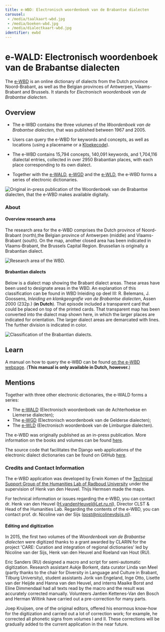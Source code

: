 ```yaml
---
title: e-WBD: Electronisch woordenboek van de Brabantse dialecten
carousel:
 - /media/taalkaart-wbd.jpg
 - /media/boeken-wbd.jpg
 - /media/dialectkaart-wbd.jpg
identifier: ewbd
---
```


# e-WALD: Electronisch woordenboek van de Brabantse dialecten

The [e-WBD](https://e-wbd.nl/) is an online dictionary of dialects from the Dutch province Noord-Brabant, as well as the Belgian provinces of Antwerpen, Vlaams-Brabant and Brussels. It stands for *Electronisch woordenboek van de Brabantse dialecten*.

## Overview

* The e-WBD contains the three volumes of the *Woordenboek van de Brabantse dialecten*, that was published between 1967 and 2005.

* Users can query the e-WBD for keywords and concepts, as well as locations (using a placename or a [Kloekecode](https://kloeke.meertens.knaw.nl/)).

* The e-WBD contains 15,794 concepts, 140,091 keywords, and 1,704,116 dialectal entries, collected in over 2950 Brabantian places, with each place corresponding to its own dialect.

* Together with the [e-WALD](https://www.ineo.tools/resources/ewald), [e-WGD](https://www.ineo.tools/resources/ewgd) and the [e-WLD](https://www.ineo.tools/resources/ewld), the e-WBD forms a series of electronic dictionaries.

![Original in-press publication of the *Woordenboek van de Brabantse dialecten*, that the e-WBD makes available digitally.](./../media/boeken-wbd.jpg)

### About

#### Overview research area
The research area for the e-WBD comprises the Dutch province of Noord-Brabant (north),the Belgian province of Antwerpen (middle) and Vlaams-Brabant (south). On the map, another closed area has been indicated in Vlaams-Brabant, the Brussels Capital Region. Brusselian is originally a Brabantian dialect.

![Research area of the WBD.](./../media/taalkaart-wbd.jpg)

#### Brabantian dialects
Below is a dialect map showing the Brabant dialect areas. These areas have been used to designate areas in the WBD. An explanation of this classification can be found in WBD Inleiding op deel III: R. Belemans, J. Goossens, *Inleiding en klankgeografie van de Brabantse dialecten*, Assen 2000 (232p.) (**in Dutch**). That episode included a transparent card that could be placed on top of the printed cards. That transparent map has been converted into the dialect map shown here, in which the larger places are indicated for orientation. The larger dialect areas are demarcated with lines. The further division is indicated in color.

![Classification of the Brabantian dialects.](./../media/dialectkaart-wbd.jpg)



## Learn

A manual on how to query the e-WBD can be found [on the e-WBD webpage](https://e-wbd.nl/guide). (**This manual is only available in Dutch, however.**)

## Mentions

Together with three other electronic dictionaries, the e-WALD forms a series:
* The [e-WALD](https://www.ineo.tools/resources/ewbd) (Electronisch woordenboek van de Achterhoekse en Liemerse dialecten);
* The [e-WGD](https://www.ineo.tools/resources/ewgd) (Electronisch woordenboek van de Gelderse dialecten);
* The [e-WLD](https://www.ineo.tools/resources/ewld) (Electronisch woordenboek van de Limburgse dialecten).

The e-WBD was originally published as an in-press publication. More information on the books and volumes can be found [here](https://www.dialectloket.be/woord/woordenboek-van-de-brabantse-dialecten/).

The source code that facilitates the Django web applications of the electronic dialect dictionaries can be found on GitHub [here](https://github.com/ErwinKomen/RU-Wnd).

### Credits and Contact Information

The e-WBD application was developed by Erwin Komen of the [Technical Support Group of the Humanities Lab of Radboud University](https://www.ru.nl/facultyofarts/research/humanities-lab/our-labs/) under the supervision of Henk van den Heuvel. Thijs Hermsen made the maps.

For technical information or issues regarding the e-WBD, you can contact dr. Henk van den Heuvel (H.vandenHeuvel@Let.ru.nl), Director CLST & Head of the Humanities Lab.
Regarding the contents of the e-WBD, you can contact prof. dr. Nicoline van der Sijs (post@nicolinevdsijs.nl).

#### Editing and digitization
In 2015, the first two volumes of the *Woordenboek van de Brabantse dialecten* were digitized thanks to a grant awarded by CLARIN for the project 'CARE: Curation and integration of regional dictionaries' led by Nicoline van der Sijs, Henk van den Heuvel and Roeland van Hout (RU).

Eric Sanders (RU) designed a macro and script for semi-automatic digitization. Research assistant Aukje Borkent, data curator Linda van Meel (partly thanks to the chair for Diversity in Language and Culture in Brabant, Tilburg University), student assistants Jorik van Engeland, Inge Otto, Lisette van der Heijde and Hanna van den Heuvel, and interns Maaike Borst and Eline Dimmendaal had all texts read by the macro and the result was accurately corrected manually. Volunteers Jantien Kettenes-Van den Bosch and Herman Wiltink have carried out a pre-correction for many parts.

Joep Kruijsen, one of the original editors, offered his enormous know-how for the digitization and carried out a lot of correction work; for example, he corrected all phonetic signs from volumes I and II. These corrections will be gradually added to the current application in the near future.

